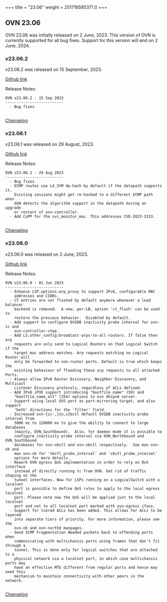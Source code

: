 +++
title = "23.06"
weight = 251716585371.0
+++

## OVN 23.06 

OVN 23.06 was initially released on 2 June, 2023. 
This version of OVN is currently supported for all bug fixes. 
Support for this version will end on 2 June, 2024. 

### v23.06.2
v23.06.2 was released on 15 September, 2023.

[Github link](https://github.com/ovn-org/ovn/releases/tag/v23.06.2)

Release Notes:
```
OVN v23.06.2 - 15 Sep 2023
--------------------------
  - Bug fixes


```
[Changelog](../changelog_v23.06.2)

### v23.06.1
v23.06.1 was released on 29 August, 2023.

[Github link](https://github.com/ovn-org/ovn/releases/tag/v23.06.1)

Release Notes:
```
OVN v23.06.1 - 29 Aug 2023
--------------------------
  - Bug fixes
  - ECMP routes use L4_SYM dp-hash by default if the datapath supports it.
    Existing sessions might get re-hashed to a different ECMP path when
    OVN detects the algorithm support in the datapath during an upgrade
    or restart of ovn-controller.
  - Add CoPP for the svc_monitor_mac. This addresses CVE-2023-3153.


```
[Changelog](../changelog_v23.06.1)

### v23.06.0
v23.06.0 was released on 2 June, 2023.

[Github link](https://github.com/ovn-org/ovn/releases/tag/v23.06.0)

Release Notes:
```
OVN v23.06.0 - 01 Jun 2023
--------------------------
  - Enhance LSP.options:arp_proxy to support IPv6, configurable MAC
    addresses and CIDRs.
  - CT entries are not flushed by default anymore whenever a load balancer
    backend is removed.  A new, per-LB, option 'ct_flush' can be used to
    restore the previous behavior.  Disabled by default.
  - Add support to configure OVSDB inactivity probe interval for ovn-ic and
    ovn-controller-vtep.
  - Add LS.other_config:broadcast-arps-to-all-routers. If false then arp
    requests are only send to Logical Routers on that Logical Switch if the
    target mac address matches. Arp requests matching no Logical Router will
    only be forwarded to non-router ports. Default is true which keeps the
    existing behaviour of flooding these arp requests to all attached Ports.
  - Always allow IPv6 Router Discovery, Neighbor Discovery, and Multicast
    Listener Discovery protocols, regardless of ACLs defined.
  - Add IPv6 iPXE support introducing "bootfile_name" (59) and
    "bootfile_name_alt" (254) options to ovn dhcpv6 server.
  - Support using local OVS port as port-mirroring target, and also support
    'both' directions for the 'filter' field.
  - Increased ovn-{ic-,}{n,s}bctl default OVSDB inactivity probe interval from
    5000 ms to 120000 ms to give the ability to connect to large databases
    (mainly, OVN_Southbound).  Also, for daemon mode it is possible to
    configure inactivity probe interval via OVN_Northbound and OVN_Southbound
    databases for ovn-nbctl and ovn-sbctl respectively.  See man ovn-nb and
    man ovn-sb for 'nbctl_probe_interval' and 'sbctl_probe_interval'
    options for more details.
  - Rework OVN egress QoS implementation in order to rely on OvS interface
    instead of directly running tc from OVN. Get rid of traffic shaping on the
    tunnel interfaces. Now for LSPs running on a LogicalSwitch with a localnet
    port is possible to define QoS rules to apply to the local egress localnet
    port. Please note now the QoS will be applied just to the local localnet
    port and not to all localnet port marked with ovn-egress iface.
  - Support for tiered ACLs has been added. This allows for ACLs to be layered
    into separate tiers of priority. For more information, please see the
    ovn-nb and ovn-northd manpages.
  - Send ICMP Fragmentation Needed packets back to offending ports when
    communicating with multichassis ports using frames that don't fit through a
    tunnel. This is done only for logical switches that are attached to a
    physical network via a localnet port, in which case multichassis ports may
    have an effective MTU different from regular ports and hence may need this
    mechanism to maintain connectivity with other peers in the network.


```
[Changelog](../changelog_v23.06.0)
